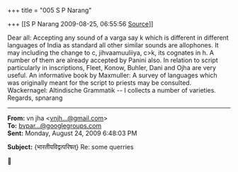 +++
title = "005 S P Narang"

+++
[[S P Narang	2009-08-25, 06:55:56 [Source](https://groups.google.com/g/bvparishat/c/21Y-xtKw4A8)]]



Dear all: Accepting any sound of a varga say k which is different in different languages of India as standard all other similar sounds are allophones. It may including the change to c, jihvaamuuliiya, c>k, its cognates in h. A number of them are already accepted by Panini also. In relation to script particularly in inscriptions, Fleet, Konow, Buhler, Dani and Ojha are very useful. An informative book by Maxmuller: A survey of languages which was originally meant for the script to priests may be consulted. Wackernagel: Altindische Grammatik -- I collects a number of varieties. Regards, spnarang  

  

------------------------------------------------------------------------

**From:** vn jha \<[vnjh...@gmail.com]()\>  
**To:** [bvpar...@googlegroups.com]()  
**Sent:** Monday, August 24, 2009 6:48:03 PM

  
**Subject:** {भारतीयविद्वत्परिषत्} Re: some querries  



